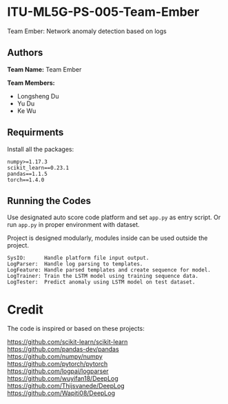 # ITU-ML5G-PS-005-Team-Ember

Team Ember: Network anomaly detection based on logs 

## Authors

**Team Name:** Team Ember

**Team Members:**
- Longsheng Du
- Yu Du
- Ke Wu

## Requirments

Install all the packages:

```
numpy>=1.17.3
scikit_learn==0.23.1
pandas==1.1.5
torch==1.4.0
```

## Running the Codes

Use designated auto score code platform and set `app.py` as entry script. Or run `app.py` in proper environment with dataset.

Project is designed modularly, modules inside can be used outside the project.

```
SysIO:      Handle platform file input output.
LogParser:  Handle log parsing to templates.
LogFeature: Handle parsed templates and create sequence for model.
LogTrainer: Train the LSTM model using training sequence data.
LogTester:  Predict anomaly using LSTM model on test dataset.
```

# Credit

The code is inspired or based on these projects:

https://github.com/scikit-learn/scikit-learn  
https://github.com/pandas-dev/pandas  
https://github.com/numpy/numpy  
https://github.com/pytorch/pytorch  
https://github.com/logpai/logparser  
https://github.com/wuyifan18/DeepLog  
https://github.com/Thijsvanede/DeepLog  
https://github.com/Wapiti08/DeepLog  
